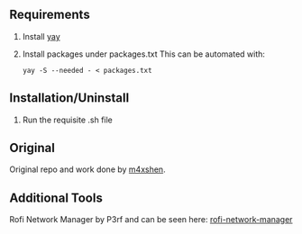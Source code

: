 ## Requirements


1. Install [yay](https://github.com/Jguer/yay)

2. Install packages under packages.txt 
    This can be automated with:
    ```
    yay -S --needed - < packages.txt
    ```


## Installation/Uninstall

1. Run the requisite .sh file



## Original

Original repo and work done by [m4xshen](https://github.com/m4xshen/dotfiles).


## Additional Tools

Rofi Network Manager by P3rf and can be seen here: [rofi-network-manager](https://github.com/P3rf/rofi-network-manager)

